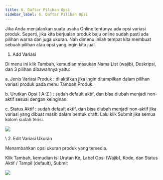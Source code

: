 ```yaml
---
title: 6. Daftar Pilihan Opsi
sidebar_label: 6. Daftar Pilihan Opsi
---
```

J﻿ika Anda menjalankan suatu usaha Online tentunya ada opsi variasi produk. Seperti, jika kita berjualan produk baju online sudah pasti ada pilihan warna dan juga ukuran. Nah dimenu inilah tempat kita membuat sebuah pilihan atau opsi yang ingin kita jual.

1. A﻿dd Variasi 

D﻿i menu ini klik Tambah, kemudian masukan Nama List (wajib), Deskripsi, dan 3 pilihan dibawahnya yaitu: 

a. Jenis Variasi Produk : di aktifkan jika ingin ditampilkan dalam pilihan variasi produk pada menu Tambah Produk.

b﻿. Urutkan Opsi ( A-Z ) : sudah default aktif, dan bisa diubah menjadi non-aktif sesuai dengan keinginan. 

c﻿. Status Aktif : sudah default aktif, dan bisa diubah menjadi non-aktif jika variasi yang dibuat masih dalam bentuk draft. Lalu klik Submit jika semua kolom sudah terisi.

![](/img/6.-daftar-pilihan-opsi.png)

\    2﻿.  Edit Variasi Ukuran

Menambahkan opsi ukuran produk yang tersedia. 

K﻿lik Tambah, kemudian isi Urutan Ke, Label Opsi (Wajib), Kode, dan Status Aktif / Tampil (default), Submit

![](/img/6.1-daftar-pilihan-opsi-edit-menambahkan-opsi-pada-variasi-ukuran.png)